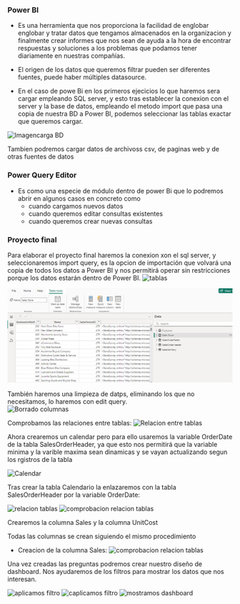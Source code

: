### Power BI

- Es una herramienta que nos proporciona la facilidad de englobar englobar y tratar datos que tengamos almacenados
en la organizacion y finalmente crear informes que nos sean de ayuda a la hora de encontrar respuestas y soluciones
a los problemas que podamos tener diariamente en nuestras compañías.


- El origen de los datos que queremos filtrar pueden ser diferentes fuentes, puede haber múltiples datasource.

- En el caso de powe Bi en los primeros ejecicios lo que haremos sera cargar empleando SQL server, y esto tras establecer
la conexion con el server y la base de datos, empleando el metodo import que pasa una copia de nuestra BD a Power BI, podemos seleccionar las tablas exactar que queremos cargar.

![Imagencarga BD](/imagenes/carga_bd.png)


Tambien podremos cargar datos de archivoss csv, de paginas web y de otras fuentes de datos

### Power Query Editor

- Es como una especie de módulo dentro de power Bi que lo podremos abrir en algunos casos en concreto como
     - cuando cargamos nuevos datos
     - cuando queremos editar consultas existentes 
     - cuando queremos crear nuevas consultas

### Proyecto final 
Para elaborar el proyecto final haremos la conexion xon el sql server, y seleccionaremos import query,
es la opcion de importación que volvará una copia de todos los datos a Power BI y nos permitirá 
operar sin restricciones porque los datos estarán dentro de Power BI.
![tablas](/imagenes/sales_loas.png)

![tablas cargadas](imagenes/tables_loaded.png)

También haremos una limpieza de datps, eliminando los que no necesitamos, lo haremos con edit query.    
![Borrado columnas](/imagenes/remove_columns.png)

Comprobamos las relaciones entre tablas:
![Relacion entre tablas](/imagenes/relaciones_tablas.png)

Ahora crearemos un calendar pero para ello usaremos la  variable OrderDate de la tabla SalesOrderHeader,
ya que esto nos permitirá que la variable minima y la varible maxima sean dinamicas y se vayan actualizando 
segun los rgistros de la tabla

![Calendar](/imagenes/calendar_creation.png)

Tras crear la tabla Calendario la enlazaremos con la tabla SalesOrderHeader por la variable OrderDate:

![relacion tablas](/imagenes/new_relationship.png)
![comprobacion relacion tablas](/imagenes/comprobacion_relationship.png)

Crearemos la columna Sales y la columna UnitCost

Todas las columnas se crean siguiendo el mismo procedimiento
- Creacion de la columna Sales:
![comprobacion relacion tablas](/imagenes/creacion_sales.png)


Una vez creadas las preguntas podremos crear nuestro diseño de dashboard.
Nos ayudaremos de los filtros para mostrar los datos que nos interesan.

![aplicamos filtro](/imagenes/aplicamos_filtro.png)
![caplicamos filtro](/imagenes/aplicamos_filtro2.png)
![mostramos dashboard](/imagenes/dashboard.png)
